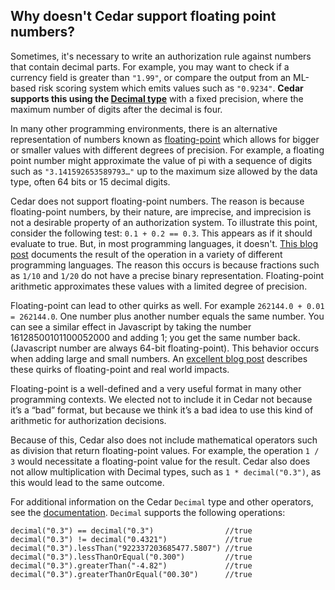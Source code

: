 ## Why doesn't Cedar support floating point numbers?

Sometimes, it's necessary to write an authorization rule against numbers that contain decimal parts. For example, you may want to check if a currency field is greater than `"1.99"`, or compare the output from an ML-based risk scoring system which emits values such as `"0.9234"`. **Cedar supports this using the [Decimal type](https://docs.cedarpolicy.com/policies/syntax-operators.html#function-decimal)** with a fixed precision, where the maximum number of digits after the decimal is four. 

In many other programming environments, there is an alternative representation of numbers known as [floating-point](https://en.wikipedia.org/wiki/Floating-point_arithmetic) which allows for bigger or smaller values with different degrees of precision. For example, a floating point number might approximate the value of pi with a sequence of digits such as `"3.141592653589793…"` up to the maximum size allowed by the data type, often 64 bits or 15 decimal digits.

Cedar does not support floating-point numbers. The reason is because floating-point numbers, by their nature, are  imprecise, and imprecision is not a desirable property of an authorization system. To illustrate this point, consider the following test: `0.1 + 0.2 == 0.3`. This appears as if it should evaluate to true. But, in most programming languages, it doesn't. [This blog post]( https://0.30000000000000004.com/) documents the result of the operation in a variety of different programming languages. The reason this occurs is because fractions such as `1/10` and `1/20` do not have a precise binary representation. Floating-point arithmetic approximates these values with a limited degree of precision.

Floating-point can lead to other quirks as well. For example `262144.0 + 0.01 = 262144.0`. One number plus another number equals the same number. You can see a similar effect in Javascript by taking the number 16128500101100052000 and adding 1; you get the same number back. (Javascript number are always 64-bit floating-point). This behavior occurs when adding large and small numbers. An [excellent blog post]( https://jvns.ca/blog/2023/01/13/examples-of-floating-point-problems/) describes these quirks of floating-point and real world impacts. 

Floating-point is a well-defined and a very useful format in many other programming contexts. We elected not to include it in Cedar not because it’s a “bad” format, but because we think it’s a bad idea to use this kind of arithmetic for authorization decisions.

Because of this, Cedar also does not include mathematical operators such as division that return floating-point values. For example, the operation `1 / 3` would necessitate a floating-point value for the result. Cedar also does not allow multiplication with Decimal types, such as `1 * decimal("0.3")`, as this would lead to the same outcome.

For additional information on the Cedar `Decimal` type and other operators, see the [documentation](https://docs.cedarpolicy.com/policies/syntax-operators.html#function-decimal). `Decimal` supports the following operations:
```
decimal("0.3") == decimal("0.3")                //true
decimal("0.3") != decimal("0.4321")             //true
decimal("0.3").lessThan("922337203685477.5807") //true
decimal("0.3").lessThanOrEqual("0.300")         //true
decimal("0.3").greaterThan("-4.82")             //true
decimal("0.3").greaterThanOrEqual("00.30")      //true
```
